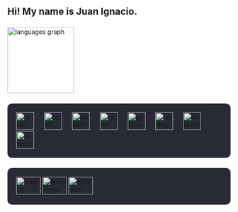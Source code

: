 <h2 align="left">Hi! My name is Juan Ignacio.</h2>

###

<div align="left">
  <img src="https://github-readme-stats.vercel.app/api/top-langs?username=JuaniGianfelice&locale=en&hide_title=false&layout=compact&card_width=320&langs_count=10&theme=react&hide_border=false&custom_title=Languages" height="150" alt="languages graph"  />
</div>

###

<div align="left" style="background-color: #282a36; padding: 20px; border-radius: 10px;">
  <img src="https://cdn.jsdelivr.net/gh/devicons/devicon/icons/html5/html5-original.svg" height="40" alt="html5 logo"  />
  <img width="15" />
  <img src="https://cdn.jsdelivr.net/gh/devicons/devicon/icons/css3/css3-original.svg" height="40" alt="css3 logo"  />
  <img width="15" />
  <img src="https://cdn.jsdelivr.net/gh/devicons/devicon/icons/javascript/javascript-original.svg" height="40" alt="javascript logo"  />
  <img width="15" />
  <img src="https://cdn.jsdelivr.net/gh/devicons/devicon/icons/react/react-original.svg" height="40" alt="react logo"  />
  <img width="15" />
  <img src="https://cdn.jsdelivr.net/gh/devicons/devicon/icons/python/python-original.svg" height="40" alt="python logo"  />
  <img width="15" />
  <img src="https://cdn.jsdelivr.net/gh/devicons/devicon/icons/nodejs/nodejs-original.svg" height="40" alt="nodejs logo"  />
  <img width="15" />
  <img src="https://skillicons.dev/icons?i=express" height="40" alt="express logo"  />
  <img width="15" />
  <img src="https://cdn.jsdelivr.net/gh/devicons/devicon/icons/mongodb/mongodb-original.svg" height="40" alt="mongodb logo"  />
</div>

###

<div align="left" style="background-color: #282a36; padding: 20px; border-radius: 10px;">
  <a href="https://www.linkedin.com/in/gianfelicejuanignacio1998/" target="_blank">
    <img src="https://raw.githubusercontent.com/maurodesouza/profile-readme-generator/master/src/assets/icons/social/linkedin/default.svg" width="55" height="40" alt="linkedin logo"/>
  </a>
  <a href="juani.gianfelice@gmail.com" target="_blank">
    <img src="https://raw.githubusercontent.com/maurodesouza/profile-readme-generator/master/src/assets/icons/social/gmail/default.svg" width="55" height="40" alt="gmail logo"/>
  </a>
  <a href="https://www.instagram.com/juanigianfelice/" target="_blank">
    <img src="https://raw.githubusercontent.com/maurodesouza/profile-readme-generator/master/src/assets/icons/social/instagram/default.svg" width="55" height="40" alt="instagram logo"/>
  </a>
</div>

